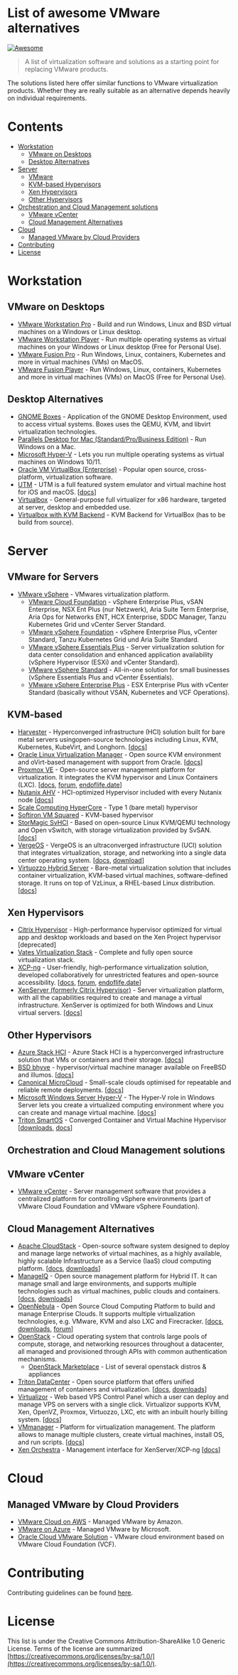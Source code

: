 # List of awesome VMware alternatives 

[![Awesome](https://awesome.re/badge.svg)](https://awesome.re)

> A list of virtualization software and solutions as a starting point for replacing VMware products. 

The solutions listed here offer similar functions to VMware virtualization products. Whether they are really suitable as an alternative depends heavily on individual requirements.

# Contents

* [Workstation](#workstation)
  * [VMware on Desktops](#vmware-on-desktops)
  * [Desktop Alternatives](#desktop-alternatives)
* [Server](#server)
  * [VMware](#vmware-for-servers)
  * [KVM-based Hypervisors](#kvm-based)
  * [Xen Hypervisors](#xen-hypervisors)
  * [Other Hypervisors](#other-hypervisors)
* [Orchestration and Cloud Management solutions](#orchestration-and-cloud-management-solutions)
  * [VMware vCenter](#vmware-vcenter)
  * [Cloud Management Alternatives](#cloud-management-alternatives)
* [Cloud](#cloud)
  * [Managed VMware by Cloud Providers](#managed-vmware-by-cloud-providers)
* [Contributing](#contributing)
* [License](#license)
  
# Workstation

## VMware on Desktops

- [VMware Workstation Pro](https://www.vmware.com/products/workstation-pro.html) - Build and run Windows, Linux and BSD virtual machines on a Windows or Linux desktop.
- [VMware Workstation Player](https://www.vmware.com/products/workstation-player.html) - Run multiple operating systems as virtual machines on your Windows or Linux desktop (Free for Personal Use).
- [VMware Fusion Pro](https://www.vmware.com/products/fusion.html) - Run Windows, Linux, containers, Kubernetes and more in virtual machines (VMs) on MacOS.
- [VMware Fusion Player](https://www.vmware.com/products/fusion.html) - Run Windows, Linux, containers, Kubernetes and more in virtual machines (VMs) on MacOS (Free for Personal Use).

## Desktop Alternatives

- [GNOME Boxes](https://github.com/ubuntu/gnome-boxes) - Application of the GNOME Desktop Environment, used to access virtual systems. Boxes uses the QEMU, KVM, and libvirt virtualization technologies.
- [Parallels Desktop for Mac (Standard/Pro/Business Edition)](https://www.parallels.com/products/desktop/) - Run Windows on a Mac.
- [Microsoft Hyper-V](https://learn.microsoft.com/en-us/virtualization/hyper-v-on-windows/about/) - Lets you run multiple operating systems as virtual machines on Windows 10/11.
- [Oracle VM VirtualBox (Enterprise)](https://www.oracle.com/virtualization/virtualbox/) - Popular open source, cross-platform, virtualization software.
- [UTM](https://mac.getutm.app/) - UTM is a full featured system emulator and virtual machine host for iOS and macOS. [[docs](https://docs.getutm.app/)]
- [Virtualbox](https://www.virtualbox.org/) - General-purpose full virtualizer for x86 hardware, targeted at server, desktop and embedded use.
- [Virtualbox with KVM Backend](https://github.com/cyberus-technology/virtualbox-kvm) - KVM Backend for VirtualBox (has to be build from source).

# Server

## VMware for Servers

- [VMware vSphere](https://docs.vmware.com/en/VMware-vSphere/index.html) - VMwares virtualization platform.
  - [VMware Cloud Foundation](https://www.vmware.com/products/cloud-foundation.html) - vSphere Enterprise Plus, vSAN Enterprise, NSX Ent Plus (nur Netzwerk), Aria Suite Term Enterprise, Aria Ops for Networks ENT, HCX Enterprise, SDDC Manager, Tanzu Kubernetes Grid und vCenter Server Standard.
  - [VMware vSphere Foundation](https://www.vmware.com/products/vsphere-foundation.html) - vSphere Enterprise Plus, vCenter Standard, Tanzu Kubernetes Grid und Aria Suite Standard. 
  - [VMware vSphere Essentials Plus](https://www.vmware.com) - Server virtualization solution for data center consolidation and enhanced application availability (vSphere Hypervisor (ESXi) and vCenter Standard).
  - [VMware vSphere Standard](https://www.vmware.com/products/cloud-infrastructure/vsphere) - All-in-one solution for small businesses (vSphere Essentials Plus and vCenter Essentials).
  - [VMware vSphere Enterprise Plus](https://www.vmware.com/products/cloud-infrastructure/vsphere) - ESX Enterprise Plus with vCenter Standard (basically without VSAN, Kubernetes and VCF Operations).  

## KVM-based

- [Harvester](https://harvesterhci.io/) - Hyperconverged infrastructure (HCI) solution built for bare metal servers usingopen-source technologies including Linux, KVM, Kubernetes, KubeVirt, and Longhorn. [[docs](https://docs.harvesterhci.io/)]
- [Oracle Linux Virtualization Manager](https://www.oracle.com/uk/virtualization/#oracle-linux-kvm) - Open source KVM environment and oVirt-based management with support from Oracle. [[docs](https://docs.oracle.com/en/virtualization/oracle-linux-virtualization-manager/)]
- [Proxmox VE](https://www.proxmox.com/en/proxmox-virtual-environment/overview) - Open-source server management platform for virtualization. It integrates the KVM hypervisor and Linux Containers (LXC). [[docs](https://pve.proxmox.com/pve-docs/), [forum](https://forum.proxmox.com/), [endoflife.date](https://endoflife.date/proxmox-ve)]
- [Nutanix AHV](https://www.nutanix.com/products/ahv) - HCI-optimized Hypervisor included with every Nutanix node [[docs](https://portal.nutanix.com/page/documents/list?type=software&filterKey=software&filterVal=AHV)]
- [Scale Computing HyperCore](https://www.scalecomputing.com/sc-hypercore) - Type 1 (bare metal) hypervisor
- [Softiron VM Squared](https://softiron.com/vmsquared/) - KVM-based hypervisor
- [StorMagic SvHCI](https://stormagic.com/svhci/) - Based on open-source Linux KVM/QEMU technology and Open vSwitch, with storage virtualization provided by SvSAN. [[docs](https://support.stormagic.com/hc/en-gb/sections/18777732563997-StorMagic-SvHCI)]
- [VergeOS](https://www.verge.io/) - VergeOS is an ultraconverged infrastructure (UCI) solution that integrates virtualization, storage, and networking into a single data center operating system. [[docs](https://wiki.verge.io/), [download](https://wiki.verge.io/public/implementation/2-3)]
- [Virtuozzo Hybrid Server](https://www.virtuozzo.com/hybrid-server/) - Bare-metal virtualization solution that includes container virtualization, KVM-based virtual machines, software-defined storage. It runs on top of VzLinux, a RHEL-based Linux distribution. [[docs](https://docs.virtuozzo.com/master/index.html)]

## Xen Hypervisors

- [Citrix Hypervisor](https://www.citrix.com/platform/citrix-app-and-desktop-virtualization/) - High-performance hypervisor optimized for virtual app and desktop workloads and based on the Xen Project hypervisor [deprecated]
- [Vates Virtualization Stack](https://vates.tech/xcp-ng/) - Complete and fully open source virtualization stack.
- [XCP-ng](https://xcp-ng.org/) - User-friendly, high-performance virtualization solution, developed collaboratively for unrestricted features and open-source accessibility. [[docs](https://docs.xcp-ng.org/), [forum](https://xcp-ng.org/forum/), [endoflife.date](https://endoflife.date/xcp-ng)]
- [XenServer (formerly Citrix Hypervisor)](https://www.xenserver.com/) - Server virtualization platform, with all the capabilities required to create and manage a virtual infrastructure. XenServer is optimized for both Windows and Linux virtual servers. [[docs]](https://docs.xenserver.com/en-us/xenserver/8)

## Other Hypervisors

- [Azure Stack HCI](https://azure.microsoft.com/en-us/products/azure-stack/hci) - Azure Stack HCI is a hyperconverged infrastructure solution that VMs or containers and their storage. [[docs](https://learn.microsoft.com/en-us/azure-stack/hci/)]
- [BSD bhyve](https://bhyve.org/) - hypervisor/virtual machine manager available on FreeBSD and illumos. [[docs](https://wiki.freebsd.org/bhyve)]
- [Canonical MicroCloud](https://canonical.com/microcloud) - Small-scale clouds optimised for repeatable and reliable remote deployments. [[docs](https://canonical-microcloud.readthedocs-hosted.com/en/latest/)]
- [Microsoft Windows Server Hyper-V](https://www.microsoft.com/en-us/windows-server) - The Hyper-V role in Windows Server lets you create a virtualized computing environment where you can create and manage virtual machine. [[docs](https://learn.microsoft.com/en-us/windows-server/virtualization/hyper-v/hyper-v-technology-overview)]
- [Triton SmartOS](https://www.tritondatacenter.com/smartos) - Converged Container and Virtual Machine Hypervisor [[downloads](https://docs.smartos.org/download-smartos/), [docs](https://docs.smartos.org/)]

## Orchestration and Cloud Management solutions

## VMware vCenter

- [VMware vCenter](https://www.vmware.com/products/vcenter.html) - Server management software that provides a centralized platform for controlling vSphere environments (part of VMware Cloud Foundation and VMware vSphere Foundation).

## Cloud Management Alternatives

- [Apache CloudStack](https://cloudstack.apache.org/) - Open-source software system designed to deploy and manage large networks of virtual machines, as a highly available, highly scalable Infrastructure as a Service (IaaS) cloud computing platform. [[docs](http://docs.cloudstack.apache.org/en/latest/), [downloads](https://cloudstack.apache.org/downloads)]
- [ManageIQ](https://www.manageiq.org/) - Open source management platform for Hybrid IT. It can manage small and large environments, and supports multiple technologies such as virtual machines, public clouds and containers. [[docs](https://www.manageiq.org/docs/), [downloads](https://www.manageiq.org/download/)]
- [OpenNebula](https://opennebula.io/) - Open Source Cloud Computing Platform to build and manage Enterprise Clouds. It supports multiple virtualization technologies, e.g. VMware, KVM and also LXC and Firecracker. [[docs](https://docs.opennebula.io/), [downloads](https://opennebula.io/use/#download_opennebula), [forum](https://forum.opennebula.io/)]
- [OpenStack](https://www.openstack.org/) - Cloud operating system that controls large pools of compute, storage, and networking resources throughout a datacenter, all managed and provisioned through APIs with common authentication mechanisms.
  - [OpenStack Marketplace](https://www.openstack.org/marketplace/distros/) - List of several openstack distros & appliances
- [Triton DataCenter](https://www.tritondatacenter.com/) - Open source platform that offers unified management of containers and virtualization. [[docs](https://www.tritondatacenter.com/documentation), [downloads](https://www.tritondatacenter.com/downloads)]
- [Virtualizor](https://www.virtualizor.com/) - Web based VPS Control Panel which a user can deploy and manage VPS on servers with a single click. Virtualizor supports KVM, Xen, OpenVZ, Proxmox, Virtuozzo, LXC, etc with an inbuilt hourly billing system. [[docs](https://www.virtualizor.com/docs/)]
- [VMmanager](https://www.ispsystem.com/vmmanager) - Platform for virtualization management. The platform allows to manage multiple clusters, create virtual machines, install OS, and run scripts. [[docs](https://docs.ispsystem.com/vmmanager-admin)]
- [Xen Orchestra](https://xen-orchestra.com/) - Management interface for XenServer/XCP-ng [[docs](https://xen-orchestra.com/docs/)]
  
# Cloud

## Managed VMware by Cloud Providers

- [VMware Cloud on AWS](https://aws.amazon.com/vmware/) - Managed VMware by Amazon.
- [VMware on Azure](https://azure.microsoft.com/en-us/products/azure-vmware) - Managed VMware by Microsoft.
- [Oracle Cloud VMware Solution](https://www.oracle.com/cloud/compute/vmware/) - VMware cloud environment based on VMware Cloud Foundation (VCF).

# Contributing

Contributing guidelines can be found [here](https://github.com/alexgoesgit/awesome-vmware/blob/main/Contributing.md).

# License

This list is under the Creative Commons Attribution-ShareAlike 1.0 Generic License.
Terms of the license are summarized [https://creativecommons.org/licenses/by-sa/1.0/](https://creativecommons.org/licenses/by-sa/1.0/).

